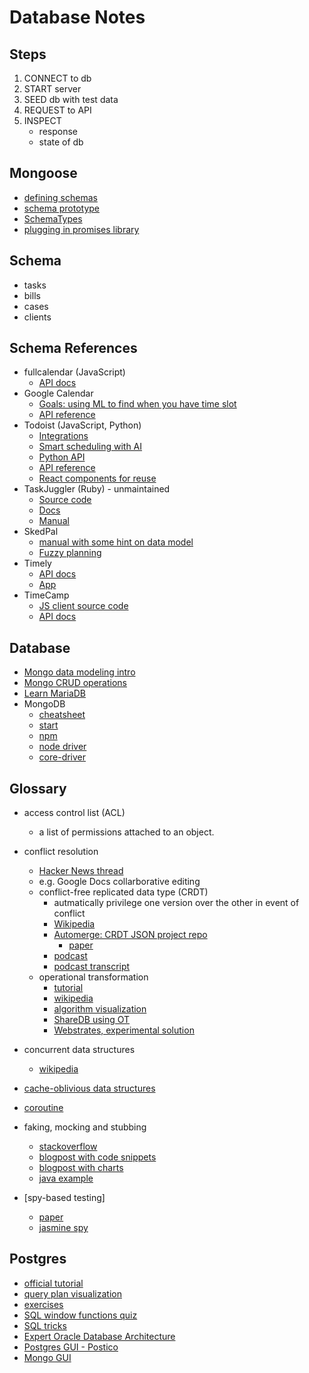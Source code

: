 # Database Notes

## Steps
1. CONNECT to db
2. START server
3. SEED db with test data
4. REQUEST to API
5. INSPECT
	- response
	- state of db

## Mongoose
- [defining schemas](http://mongoosejs.com/docs/guide.html)
- [schema prototype](http://mongoosejs.com/docs/api.html#schema-date-js)
- [SchemaTypes](http://mongoosejs.com/docs/schematypes.html)
- [plugging in promises library](http://mongoosejs.com/docs/promises.html#plugging-in-your-own-promises-library)

## Schema
- tasks
- bills
- cases
- clients

## Schema References
- fullcalendar (JavaScript)
	- [API docs](https://fullcalendar.io/docs/)
- Google Calendar
	- [Goals: using ML to find when you have time slot](https://techcrunch.com/2016/04/12/google-calendar-goals/)
	- [API reference](https://developers.google.com/google-apps/calendar/v3/reference/)
- Todoist (JavaScript, Python)
	- [Integrations](https://en.todoist.com/integrations)
	- [Smart scheduling with AI](https://blog.todoist.com/2016/11/16/todoist-smart-schedule/)
	- [Python API](https://github.com/Doist/todoist-python)
	- [API reference](https://developer.todoist.com/sync/v7/)
	- [React components for reuse](https://github.com/Doist/reactist)
- TaskJuggler (Ruby) - unmaintained
	- [Source code](https://github.com/taskjuggler/TaskJuggler)
	- [Docs](http://taskjuggler.org/tj3/doc/)
	- [Manual](http://taskjuggler.org/tj3/manual/index.html)
- SkedPal
	- [manual with some hint on data model](https://www.skedpal.com/knowledge-base/)
	- [Fuzzy planning](http://www.skedpal.net/help_1_7/fixed-flexible-tasks/)
- Timely
	- [API docs](https://dev.timelyapp.com/)
	- [App](https://timelyapp.com/ultimate-manager)
- TimeCamp
	- [JS client source code](https://github.com/timecamp/timecamp-v2-javascript-client)
	- [API docs](https://github.com/timecamp/timecamp-api/blob/master/README.md)

## Database
- [Mongo data modeling intro](https://docs.mongodb.com/manual/core/data-modeling-introduction/)
- [Mongo CRUD operations](https://docs.mongodb.com/manual/crud/)
- [Learn MariaDB](https://mariadb.org/learn/)
- MongoDB
	- [cheatsheet](https://tf-curricula-prod.s3.amazonaws.com/pdfs/Mongo.pdf)
	- [start](https://docs.mongodb.com/manual/tutorial/getting-started/)
	- [npm](https://www.npmjs.com/package/mongodb)
	- [node driver](https://github.com/mongodb/node-mongodb-native)
	- [core-driver](https://github.com/mongodb-js/mongodb-core)

## Glossary
- access control list (ACL)
	- a list of permissions attached to an object.
- conflict resolution
	- [Hacker News thread](https://news.ycombinator.com/item?id=16309533)
	- e.g. Google Docs collarborative editing
	- conflict-free replicated data type (CRDT)
		- autmatically privilege one version over the other in event of conflict
		- [Wikipedia](https://en.wikipedia.org/wiki/Conflict-free_replicated_data_type)
		- [Automerge: CRDT JSON project repo](https://github.com/automerge/automerge)
			- [paper](https://arxiv.org/abs/1608.03960)
		- [podcast](https://softwareengineeringdaily.com/2017/12/08/decentralized-objects-with-martin-kleppman/)
		- [podcast transcript](https://softwareengineeringdaily.com/wp-content/uploads/2017/12/SED477-CRDTs-Decentralized-Files.pdf)
	- operational transformation
		- [tutorial](https://operational-transformation.github.io/index.html)
		- [wikipedia](https://en.m.wikipedia.org/wiki/Operational_transformation)
		- [algorithm visualization](https://operational-transformation.github.io/visualization.html)
		- [ShareDB using OT](https://github.com/share/sharedb)
		- [Webstrates, experimental solution](https://github.com/Webstrates/Webstrates)
- concurrent data structures
	- [wikipedia](https://en.wikipedia.org/wiki/Concurrent_data_structure)
- [cache-oblivious data structures](https://rcoh.me/posts/cache-oblivious-datastructures/)
- [coroutine](https://lewissbaker.github.io/2017/09/25/coroutine-theory)

- faking, mocking and stubbing
	- [stackoverflow](https://stackoverflow.com/questions/346372/whats-the-difference-between-faking-mocking-and-stubbing)
	- [blogpost with code snippets](https://blog.pragmatists.com/test-doubles-fakes-mocks-and-stubs-1a7491dfa3da)
	- [blogpost with charts](https://www.linkedin.com/pulse/what-difference-between-stub-mock-virtual-service-wojciech-bulaty/)
	- [java example](https://spring.io/blog/2007/01/15/unit-testing-with-stubs-and-mocks/)
- [spy-based testing]
	- [paper](https://www2.eecs.berkeley.edu/Pubs/TechRpts/2016/EECS-2016-116.pdf)
	- [jasmine spy](https://stackoverflow.com/questions/32512876/how-jasmine-spy-example-works)

## Postgres
- [official tutorial](https://www.postgresql.org/docs/9.2/static/tutorial.html)
- [query plan visualization](http://tatiyants.com/postgres-query-plan-visualization/)
- [exercises](https://pgexercises.com/questions/basic/)
- [SQL window functions quiz](http://www.windowfunctions.com/)
- [SQL tricks](https://postgres.cz/wiki/PostgreSQL_SQL_Tricks)
- [Expert Oracle Database Architecture](https://javidhasanov.files.wordpress.com/2012/01/expert-oracle-database-architecture.pdf)
- [Postgres GUI - Postico](https://eggerapps.at/postico/)
- [Mongo GUI](https://robomongo.org/)